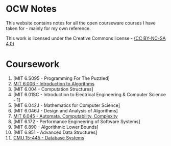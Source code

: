# OCW Notes
This website contains notes for all the open courseware courses
I have taken for - mainly for my own reference. 

This work is licensed under the Creative Commons license - 
[(CC BY-NC-SA 4.0)](https://creativecommons.org/licenses/by-nc-sa/4.0/)

# Coursework
1. [MIT 6.S095 - Programming For The Puzzled]
1. [MIT 6.006 - Introduction to Algorithms](./6.006/index.md)
1. [MIT 6.004 - Computation Structures]
1. [MIT 6.01SC - Introduction to Electrical Engineering & Computer Science - 1]
1. [MIT 6.042J - Mathematics for Computer Science]
1. [MIT 6.046J - Design and Analysis of Algorithms]
1. [MIT 6.045 - Automata, Computability, Complexity](./6.045J/index.md)
1. [MIT 6.172 - Performance Engineering of Software Systems]
1. [MIT 6.890 - Algorithmic Lower Bounds]
1. [MIT 6.851 - Advanced Data Structures]
1. [CMU 15-445 - Database Systems](./CMU15445/index.md)